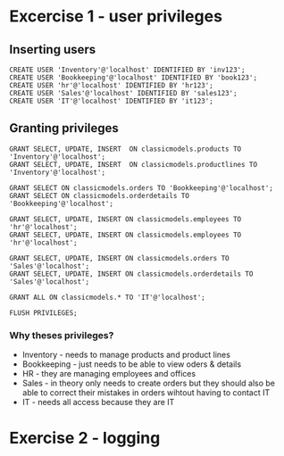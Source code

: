 # Excercise 1 - user privileges

## Inserting users

	CREATE USER 'Inventory'@'localhost' IDENTIFIED BY 'inv123';
	CREATE USER 'Bookkeeping'@'localhost' IDENTIFIED BY 'book123';
	CREATE USER 'hr'@'localhost' IDENTIFIED BY 'hr123';
	CREATE USER 'Sales'@'localhost' IDENTIFIED BY 'sales123';
	CREATE USER 'IT'@'localhost' IDENTIFIED BY 'it123';

## Granting privileges

	GRANT SELECT, UPDATE, INSERT  ON classicmodels.products TO 'Inventory'@'localhost';
	GRANT SELECT, UPDATE, INSERT  ON classicmodels.productlines TO 'Inventory'@'localhost';

	GRANT SELECT ON classicmodels.orders TO 'Bookkeeping'@'localhost';
	GRANT SELECT ON classicmodels.orderdetails TO 'Bookkeeping'@'localhost';

	GRANT SELECT, UPDATE, INSERT ON classicmodels.employees TO 'hr'@'localhost';
	GRANT SELECT, UPDATE, INSERT ON classicmodels.employees TO 'hr'@'localhost';

	GRANT SELECT, UPDATE, INSERT ON classicmodels.orders TO 'Sales'@'localhost';
	GRANT SELECT, UPDATE, INSERT ON classicmodels.orderdetails TO 'Sales'@'localhost';

	GRANT ALL ON classicmodels.* TO 'IT'@'localhost';
	
	FLUSH PRIVILEGES;


### Why theses privileges?
* Inventory - needs to manage products and product lines
* Bookkeeping - just needs to be able to view oders & details
* HR - they are managing employees and offices
* Sales - in theory only needs to create orders but they should also be able to correct their mistakes in orders wihtout having to contact IT
* IT - needs all access because they are IT

# Exercise 2 - logging





